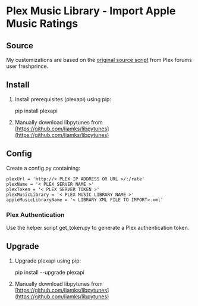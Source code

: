 # Plex Music Library - Import Apple Music Ratings

## Source

My customizations are based on the [original source script](https://forums.plex.tv/t/importing-itunes-ratings-to-plex/446411) from Plex forums user freshprince.

## Install

1. Install prerequisites (plexapi) using pip:

    pip install plexapi

2. Manually download libpytunes from [https://github.com/liamks/libpytunes](https://github.com/liamks/libpytunes)

## Config

Create a config.py containing:

    plexUrl = 'http://< PLEX IP ADDRESS OR URL >/:/rate'
    plexName = '< PLEX SERVER NAME >'
    plexToken = '< PLEX SERVER TOKEN >'
    plexMusicLibrary = '< PLEX MUSIC LIBRARY NAME >'
    appleMusicLibraryName = '< LIBRARY XML FILE TO IMPORT>.xml'

### Plex Authentication

Use the helper script get_token.py to generate a Plex authentication token.

## Upgrade

1. Upgrade plexapi using pip:

    pip install --upgrade plexapi

2. Manually download libpytunes from [https://github.com/liamks/libpytunes](https://github.com/liamks/libpytunes)
